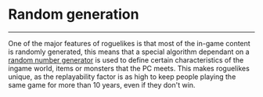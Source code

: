 # Random generation

---

One of the major features of roguelikes is that most of the in-game content is randomly generated, this means that a special algorithm dependant on a [random number generator](../../implementation/useful-algorithms-and-code/random_number_generator.md) is used to define certain characteristics of the ingame world, items or monsters that the PC meets. This makes roguelikes unique, as the replayability factor is as high to keep people playing the same game for more than 10 years, even if they don't win.
